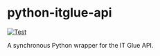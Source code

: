python-itglue-api
=================

[![Test](https://github.com/lewiscounty/python-itglue-api/actions/workflows/test.yaml/badge.svg)](https://github.com/lewiscounty/python-itglue-api/actions/workflows/test.yaml)

A synchronous Python wrapper for the IT Glue API.
